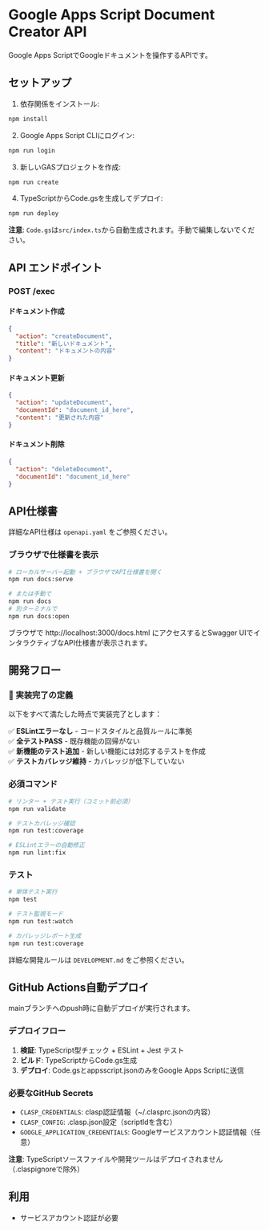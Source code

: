 # Google Apps Script Document Creator API

Google Apps ScriptでGoogleドキュメントを操作するAPIです。

## セットアップ

1. 依存関係をインストール:
```bash
npm install
```

2. Google Apps Script CLIにログイン:
```bash
npm run login
```

3. 新しいGASプロジェクトを作成:
```bash
npm run create
```

4. TypeScriptからCode.gsを生成してデプロイ:
```bash
npm run deploy
```

**注意**: `Code.gs`は`src/index.ts`から自動生成されます。手動で編集しないでください。

## API エンドポイント

### POST /exec

#### ドキュメント作成
```json
{
  "action": "createDocument",
  "title": "新しいドキュメント",
  "content": "ドキュメントの内容"
}
```

#### ドキュメント更新
```json
{
  "action": "updateDocument",
  "documentId": "document_id_here",
  "content": "更新された内容"
}
```

#### ドキュメント削除
```json
{
  "action": "deleteDocument",
  "documentId": "document_id_here"
}
```

## API仕様書

詳細なAPI仕様は `openapi.yaml` をご参照ください。

### ブラウザで仕様書を表示

```bash
# ローカルサーバー起動 + ブラウザでAPI仕様書を開く
npm run docs:serve

# または手動で
npm run docs
# 別ターミナルで
npm run docs:open
```

ブラウザで http://localhost:3000/docs.html にアクセスするとSwagger UIでインタラクティブなAPI仕様書が表示されます。

## 開発フロー

### 🚦 実装完了の定義

以下をすべて満たした時点で実装完了とします：

✅ **ESLintエラーなし** - コードスタイルと品質ルールに準拠  
✅ **全テストPASS** - 既存機能の回帰がない  
✅ **新機能のテスト追加** - 新しい機能には対応するテストを作成  
✅ **テストカバレッジ維持** - カバレッジが低下していない

### 必須コマンド

```bash
# リンター + テスト実行（コミット前必須）
npm run validate

# テストカバレッジ確認
npm run test:coverage

# ESLintエラーの自動修正
npm run lint:fix
```

### テスト

```bash
# 単体テスト実行
npm test

# テスト監視モード
npm run test:watch

# カバレッジレポート生成
npm run test:coverage
```

詳細な開発ルールは `DEVELOPMENT.md` をご参照ください。

## GitHub Actions自動デプロイ

mainブランチへのpush時に自動デプロイが実行されます。

### デプロイフロー
1. **検証**: TypeScript型チェック + ESLint + Jest テスト
2. **ビルド**: TypeScriptからCode.gs生成
3. **デプロイ**: Code.gsとappsscript.jsonのみをGoogle Apps Scriptに送信

### 必要なGitHub Secrets
- `CLASP_CREDENTIALS`: clasp認証情報（~/.clasprc.jsonの内容）
- `CLASP_CONFIG`: .clasp.json設定（scriptIdを含む）
- `GOOGLE_APPLICATION_CREDENTIALS`: Googleサービスアカウント認証情報（任意）

**注意**: TypeScriptソースファイルや開発ツールはデプロイされません（.claspignoreで除外）

## 利用

- サービスアカウント認証が必要
